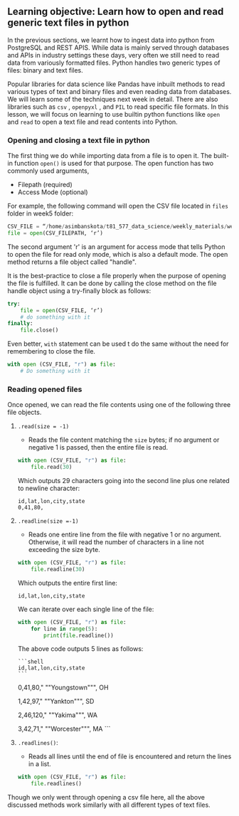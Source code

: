 ## Learning objective: Learn how to open and read generic text files in python

In the previous sections, we learnt how to ingest data into python from PostgreSQL and REST APIS. While data is mainly served through databases and APIs in industry settings these days, very often we still need to read data from variously formatted files. Python handles two generic types of files: binary and text files. 

Popular libraries for data science like Pandas have inbuilt methods to read various types of text and binary  files and even reading data from databases. We will learn some of the techniques next week in detail. There are also libraries such as `csv` , `openpyxl` , and `PIL` to read specific file formats. In this lesson, we will focus on learning to use builtin python functions like `open` and `read` to open a text file and read contents into Python. 

### Opening and closing a text file in python


The first thing we do while importing data from a file is to open it. The built-in function `open()` is used for that purpose. 
The open function has two commonly used arguments, 
- Filepath (required)
- Access Mode (optional)

For example, the following command will open the CSV file located in `files` folder in week5 folder:

```python
CSV_FILE = “/home/asimbanskota/t81_577_data_science/weekly_materials/week5/files/city.csv”
file = open(CSV_FILEPATH, ‘r’)
```
The second argument 'r' is an argument for access mode that tells Python to open the file for read only mode, which is also a default mode. The open method returns a file object called "handle". 

It is the best-practice to close a file properly when the purpose of opening the file is fulfilled. It can be done by calling the close method on the file handle object using a try-finally block as follows: 

```python
try:
    file = open(CSV_FILE, ‘r’)
    # do something with it
finally:
    file.close()
```

Even better, `with` statement can be used t do the same without the need for remembering to close the file.

```python
with open (CSV_FILE, "r") as file:
    # Do something with it
```

### Reading opened files

Once opened, we can read the file contents using one of the following three file objects.

1. `.read(size = -1)` 
<ul>

- Reads the file content matching the `size` bytes; if no argument or negative 1 is passed, then the entire file is read.

```python
with open (CSV_FILE, "r") as file:
    file.read(30)
```
Which outputs 29 characters going into the second line plus one related to newline character:
```shell
id,lat,lon,city,state
0,41,80,
```
</ul>


2. `.readline(size =-1)`

<ul>
    
- Reads one entire line from the file with negative 1 or no argument. Otherwise, it will read the number of characters in a line not exceeding the size byte.
    
```python
with open (CSV_FILE, "r") as file:
    file.readline(30)
```
Which outputs the entire first line:
    
```shell
id,lat,lon,city,state
```
    
We can iterate over each single line of the file:
  
```python
with open (CSV_FILE, "r") as file:
    for line in range(5):
        print(file.readline())
```

The above code outputs 5 lines as follows:

    ```shell
    id,lat,lon,city,state
    ```

0,41,80," ""Youngstown""", OH

1,42,97," ""Yankton""", SD

2,46,120," ""Yakima""", WA

3,42,71," ""Worcester""", MA
    ```
 </ul>
 
 
3. `.readlines()`: 

<ul>

- Reads all lines until the end of file is encountered and return the lines in a list.

```python
with open (CSV_FILE, "r") as file:
    file.readlines()
```
</ul>

Though we only went through opening a csv file here, all the above discussed methods work similarly with all different types of text files.


